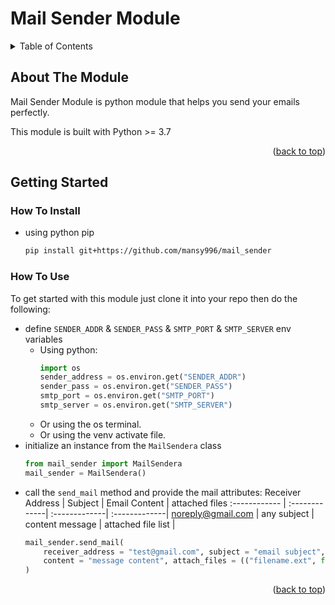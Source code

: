 # Mail Sender Module
<!-- TABLE OF CONTENTS -->
<details>
  <summary>Table of Contents</summary>
  <ol>
    <li><a href="#about-the-Module">About The Module</a></li>
    <li><a href="#getting-started">Getting Started</a></li>
  </ol>
</details>

<!-- ABOUT THE MODULE -->
## About The Module

Mail Sender Module is python module that helps you send your emails perfectly.

This module is built with Python >= 3.7

<p align="right">(<a href="#top">back to top</a>)</p>

<!-- GETTING STARTED -->
## Getting Started

### How To Install
* using python pip
  ```sh
  pip install git+https://github.com/mansy996/mail_sender
  ```
### How To Use
To get started with this module just clone it into your repo then do the following:
* define `SENDER_ADDR` & `SENDER_PASS` & `SMTP_PORT` & `SMTP_SERVER` env variables
  * Using python:
    ```python
    import os
    sender_address = os.environ.get("SENDER_ADDR")
    sender_pass = os.environ.get("SENDER_PASS")
    smtp_port = os.environ.get("SMTP_PORT")
    smtp_server = os.environ.get("SMTP_SERVER")
    ```
  * Or using the os terminal.
  * Or using the venv activate file.
* initialize an instance from the `MailSendera` class
    ```python
    from mail_sender import MailSendera
    mail_sender = MailSendera()
    ```
* call the `send_mail` method and provide the mail attributes:
    Receiver Address | Subject | Email Content | attached files
    :------------ | :-------------| :-------------| :-------------|
    noreply@gmail.com | any subject |  content message | attached file list |
    ```python
    mail_sender.send_mail(
        receiver_address = "test@gmail.com", subject = "email subject",
        content = "message content", attach_files = (("filename.ext", file),)
    )
    ```

<p align="right">(<a href="#top">back to top</a>)</p>